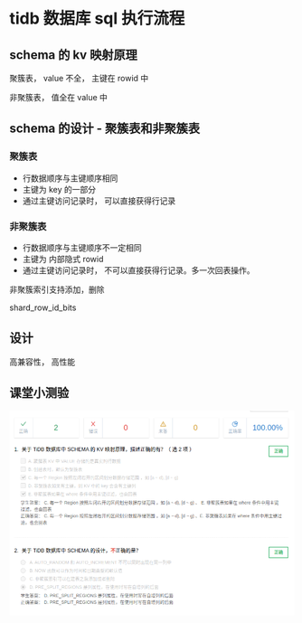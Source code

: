# tidb 数据库 sql 执行流程

## schema 的 kv 映射原理

聚簇表， value 不全， 主键在 rowid 中

非聚簇表， 值全在 value 中

## schema 的设计 - 聚簇表和非聚簇表

### 聚簇表

- 行数据顺序与主键顺序相同
- 主键为 key 的一部分
- 通过主键访问记录时， 可以直接获得行记录

### 非聚簇表

- 行数据顺序与主键顺序不一定相同
- 主键为 内部隐式 rowid
- 通过主键访问记录时， 不可以直接获得行记录。多一次回表操作。

非聚簇索引支持添加，删除

shard_row_id_bits

## 设计

高兼容性， 高性能


## 课堂小测验

![课堂小测验](_images/lesson_06/questions.png)
